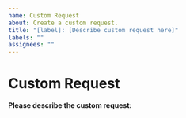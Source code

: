 ```yaml
---
name: Custom Request
about: Create a custom request.
title: "[label]: [Describe custom request here]"
labels: ""
assignees: ""
---
```


# Custom Request

**Please describe the custom request:**
